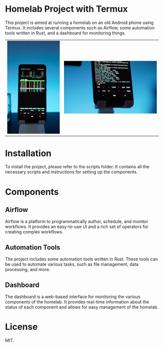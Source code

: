 # Homelab Project with Termux

This project is aimed at running a homelab on an old Android phone using Termux. It includes several components such as Airflow, some automation tools written in Rust, and a dashboard for monitoring things.

<table>
    <tr>
        <td>
            <img src="./screenshot/_DSC3625.png" />
        </td>
        <td>
            <img src="./screenshot/_DSC3637.png" />
        </td>
    </tr>
</table>

# Installation

To install the project, please refer to the scripts folder. It contains all the necessary scripts and instructions for setting up the components.

# Components

## Airflow

Airflow is a platform to programmatically author, schedule, and monitor workflows. It provides an easy-to-use UI and a rich set of operators for creating complex workflows.

## Automation Tools

The project includes some automation tools written in Rust. These tools can be used to automate various tasks, such as file management, data processing, and more.

## Dashboard

The dashboard is a web-based interface for monitoring the various components of the homelab. It provides real-time information about the status of each component and allows for easy management of the homelab.

# License

MIT.
